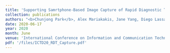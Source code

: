 ```yaml
---
title: 'Supporting Samrtphone-Based Image Capture of Rapid Diagnostic Tests in Low-Resource Settings'
collection: publications
authors: "<b>Chunjong Park</b>, Alex Mariakakis, Jane Yang, Diego Lassala, Yasamba Djiguiba, Youssouf Keita, Hawa Diarra, Beatrice Wasunna, Fatou Fall, Marème Soda Gaye, Bara Ndiaye, Ari Johnson, Isaac Holeman, Shwetak Patel"
date: 2020-06-17
year: 2020
month: June
venue: 'International Conference on Information and Communication Technologies and Development (ICTD)'
pdf: '/files/ICTD20_RDT_Capture.pdf'
---
```


